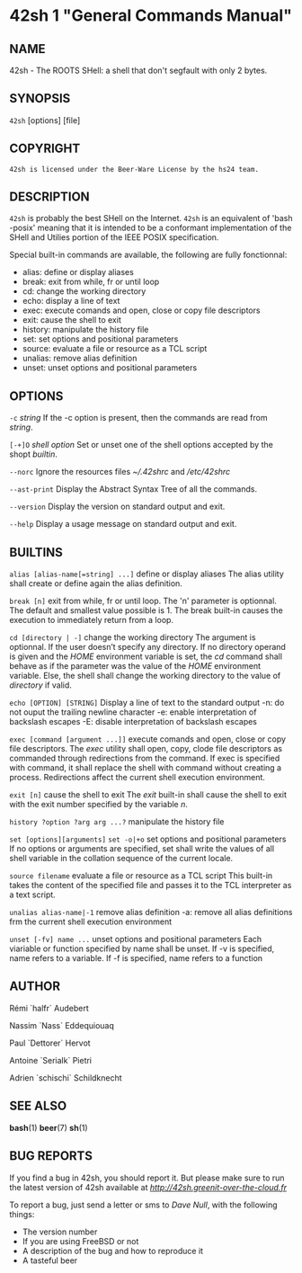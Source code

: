 42sh 1 "General Commands Manual"
================================

NAME
----

42sh - The ROOTS SHell: a shell that don't segfault with only 2 bytes.

SYNOPSIS
--------

`42sh` [options] [file]

COPYRIGHT
---------
    42sh is licensed under the Beer-Ware License by the hs24 team.

DESCRIPTION
-----------

`42sh` is probably the best SHell on the Internet. `42sh` is an equivalent of
'bash -posix' meaning that it is intended to be a conformant implementation of
the SHell and Utilies portion of the IEEE POSIX specification.

Special built-in commands are available, the following are fully fonctionnal:
- alias: define or display aliases
- break: exit from while, fr or until loop
- cd: change the working directory
- echo: display a line of text
- exec: execute comands and open, close or copy file descriptors
- exit: cause the shell to exit
- history: manipulate the history file
- set: set options and positional parameters
- source: evaluate a file or resource as a TCL script
- unalias: remove alias definition
- unset: unset options and positional parameters

OPTIONS
-------

`-c` *string*
  If the -c option is present, then the commands are read from *string*.

`[-+]O` *shell option*
  Set or unset one of the shell options accepted by the shopt *builtin*.

`--norc`
  Ignore the resources files *~/.42shrc* and */etc/42shrc*

`--ast-print`
  Display the Abstract Syntax Tree of all the commands.

`--version`
  Display the version on standard output and exit.

`--help`
  Display a usage message on standard output and exit.

BUILTINS
--------

`alias [alias-name[=string] ...]`
    define or display aliases
    The alias utility shall create or define again the alias definition.

`break [n]`
    exit from while, fr or until loop.
    The 'n' parameter is optionnal. The default and smallest value possible
    is 1. The break built-in causes the execution to immediately
    return from a loop.

`cd [directory | -]`
    change the working directory
    The argument is optionnal. If the user doesn’t specify any directory.
    If no directory operand is given and the *HOME* environment variable is
    set, the *cd* command shall behave as if the parameter was the value of
    the *HOME* environment variable.
    Else, the shell shall change the working directory to the value of
    *directory* if valid.

`echo [OPTION] [STRING]`
    Display a line of text to the standard output
    -n: do not ouput the trailing newline character
    -e: enable interpretation of backslash escapes
    -E: disable interpretation of backslash escapes

`exec [command [argument ...]]`
    execute comands and open, close or copy file descriptors.
    The *exec* utility shall open, copy, clode file descriptors as commanded
    through redirections from the command.
    If exec is specified with command, it shall replace the shell with
    command without creating a process. Redirections affect the current
    shell execution environment.

`exit [n]`
    cause the shell to exit
    The *exit* built-in shall cause the shell to exit with the exit number
    specified by the variable *n*.

`history ?option ?arg arg ...?`
    manipulate the history file

`set [options][arguments]`
`set -o|+o`
    set options and positional parameters
    If no options or arguments are specified, set shall write the values of all
    shell variable in the collation sequence of the current locale.

`source filename`
    evaluate a file or resource as a TCL script
    This built-in takes the content of the specified file and passes it to the
    TCL interpreter as a text script.

`unalias alias-name|-1`
    remove alias definition
    -a: remove all alias definitions frm the current shell execution
    environment

`unset [-fv] name ...`
    unset options and positional parameters
    Each viariable or function specified by name shall be unset.
    If -v is specified, name refers to a variable.
    If -f is specified, name refers to a function

AUTHOR
------

Rémi \`halfr\` Audebert

Nassim \`Nass\` Eddequiouaq

Paul \`Dettorer\` Hervot

Antoine \`Serialk\` Pietri

Adrien \`schischi\` Schildknecht

SEE ALSO
--------

__bash__(1) __beer__(7) __sh__(1)

BUG REPORTS
-----------
If you find a bug in 42sh, you should report it. But please make sure to run
the latest version of 42sh available at *http://42sh.greenit-over-the-cloud.fr*

To report a bug, just send a letter or sms to *Dave Null*, with the following
things:

  - The version number
  - If you are using FreeBSD or not
  - A description of the bug and how to reproduce it
  - A tasteful beer
